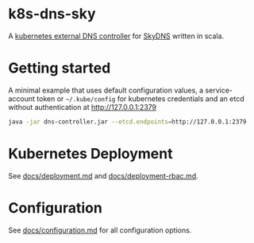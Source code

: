 # k8s-dns-sky

A [kubernetes external DNS controller](https://github.com/kubernetes-incubator/external-dns)
for [SkyDNS](https://github.com/skynetservices/skydns) written in scala.

# Getting started

A minimal example that uses default configuration values, a service-account token or `~/.kube/config`
for kubernetes credentials and an etcd without authentication at http://127.0.0.1:2379

```bash
java -jar dns-controller.jar --etcd.endpoints=http://127.0.0.1:2379
```

# Kubernetes Deployment

See [docs/deployment.md](docs/deployment.md) and [docs/deployment-rbac.md](docs/deployment-rbac.md).

# Configuration

See [docs/configuration.md](docs/configuration.md) for all configuration options.